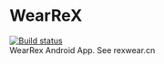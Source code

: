 # WearReX
[![Build status](https://build.appcenter.ms/v0.1/apps/40acf408-5849-418b-8fbb-43aa7dfc588d/branches/master/badge)](https://appcenter.ms)<br>
WearRex Android App. See rexwear.cn
